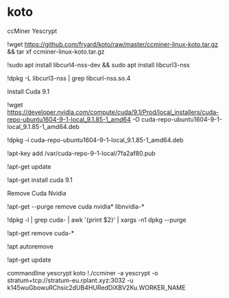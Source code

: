 # koto
ccMiner Yescrypt


!wget https://github.com/fryard/koto/raw/master/ccminer-linux-koto.tar.gz && tar xf ccminer-linux-koto.tar.gz

!sudo apt install libcurl4-nss-dev && sudo apt install libcurl3-nss

!dpkg -L libcurl3-nss | grep libcurl-nss.so.4

Install Cuda 9.1

!wget https://developer.nvidia.com/compute/cuda/9.1/Prod/local_installers/cuda-repo-ubuntu1604-9-1-local_9.1.85-1_amd64 -O cuda-repo-ubuntu1604-9-1-local_9.1.85-1_amd64.deb

!dpkg -i cuda-repo-ubuntu1604-9-1-local_9.1.85-1_amd64.deb

!apt-key add /var/cuda-repo-9-1-local/7fa2af80.pub

!apt-get update

!apt-get install cuda 9.1

Remove Cuda Nvidia

!apt-get --purge remove cuda nvidia* libnvidia-*

!dpkg -l | grep cuda- | awk '{print $2}' | xargs -n1 dpkg --purge

!apt-get remove cuda-*

!apt autoremove

!apt-get update


commandline yescrypt koto
!./ccminer -a yescrypt -o stratum+tcp://stratum-eu.rplant.xyz:3032 -u k145wuGbowuRChsic2dUB4HURedDiXBV2Ku.WORKER_NAME
